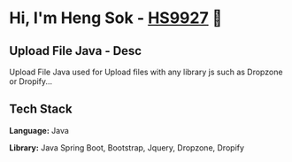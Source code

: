 # Hi, I'm Heng Sok - [HS9927](https://github.com/HS9927) 👋 

## Upload File Java - Desc
Upload File Java used for Upload files with any library js such as Dropzone or Dropify...

## Tech Stack

**Language:** Java

**Library:** Java Spring Boot, Bootstrap, Jquery, Dropzone, Dropify
 


